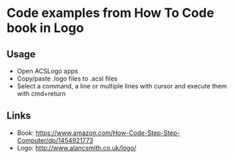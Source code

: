 # Code examples from How To Code book in Logo

## Usage

- Open ACSLogo apps
- Copy/paste .logo files to .acsl files
- Select a command, a line or multiple lines with cursor and execute them with cmd+return

## Links

- Book: https://www.amazon.com/How-Code-Step-Step-Computer/dp/1454921773
- Logo: http://www.alancsmith.co.uk/logo/
